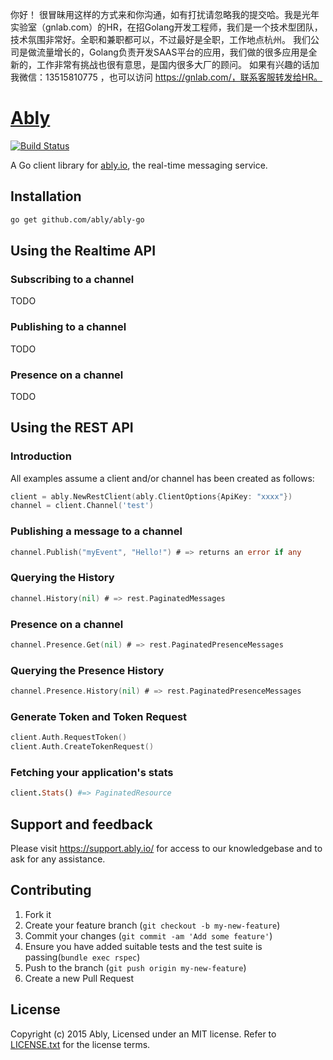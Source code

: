 你好！
很冒昧用这样的方式来和你沟通，如有打扰请忽略我的提交哈。我是光年实验室（gnlab.com）的HR，在招Golang开发工程师，我们是一个技术型团队，技术氛围非常好。全职和兼职都可以，不过最好是全职，工作地点杭州。
我们公司是做流量增长的，Golang负责开发SAAS平台的应用，我们做的很多应用是全新的，工作非常有挑战也很有意思，是国内很多大厂的顾问。
如果有兴趣的话加我微信：13515810775  ，也可以访问 https://gnlab.com/，联系客服转发给HR。
# [Ably](https://ably.io)

[![Build Status](https://travis-ci.org/ably/ably-go.png)](https://travis-ci.org/ably/ably-go)

A Go client library for [ably.io](https://ably.io), the real-time messaging service.

## Installation

```bash
go get github.com/ably/ably-go
```

## Using the Realtime API

### Subscribing to a channel

TODO

### Publishing to a channel

TODO

### Presence on a channel

TODO

## Using the REST API

### Introduction

All examples assume a client and/or channel has been created as follows:

```go
client = ably.NewRestClient(ably.ClientOptions{ApiKey: "xxxx"})
channel = client.Channel('test')
```

### Publishing a message to a channel

```go
channel.Publish("myEvent", "Hello!") # => returns an error if any
```

### Querying the History

```go
channel.History(nil) # => rest.PaginatedMessages
```

### Presence on a channel

```go
channel.Presence.Get(nil) # => rest.PaginatedPresenceMessages
```

### Querying the Presence History

```go
channel.Presence.History(nil) # => rest.PaginatedPresenceMessages
```

### Generate Token and Token Request

```go
client.Auth.RequestToken()
client.Auth.CreateTokenRequest()
```

### Fetching your application's stats

```ruby
client.Stats() #=> PaginatedResource
```

## Support and feedback

Please visit https://support.ably.io/ for access to our knowledgebase and to ask for any assistance.

## Contributing

1. Fork it
2. Create your feature branch (`git checkout -b my-new-feature`)
3. Commit your changes (`git commit -am 'Add some feature'`)
4. Ensure you have added suitable tests and the test suite is passing(`bundle exec rspec`)
4. Push to the branch (`git push origin my-new-feature`)
5. Create a new Pull Request

## License

Copyright (c) 2015 Ably, Licensed under an MIT license.  Refer to [LICENSE.txt](LICENSE.txt) for the license terms.
